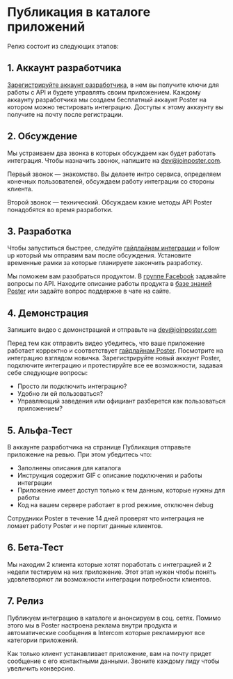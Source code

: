 # Публикация в каталоге приложений


Релиз состоит из следующих этапов:

## 1. Аккаунт разработчика

[Зарегистрируйте аккаунт разработчика](/signup), в нем вы получите ключи для работы с API и будете управлять своим приложением. 
Каждому аккаунту разработчика мы создаем бесплатный аккаунт Poster на котором можно тестировать интеграцию. 
Доступы к этому аккаунту вы получите на почту после регистрации.

## 2. Обсуждение

Мы устраиваем два звонка в которых обсуждаем как будет работать интеграция. Чтобы назначить звонок, напишите на [dev@joinposter.com](mailto:dev@joinposter.com).

Первый звонок — знакомство. Вы делаете интро сервиса, определяем конечных пользователей, обсуждаем работу интеграции со стороны клиента.

Второй звонок — технический. Обсуждаем какие методы API Poster понадобятся во время разработки.

## 3. Разработка

Чтобы запуститься быстрее, следуйте [гайдлайнам интеграции](/docs/v3/market/guidelines/index) и follow up который мы отправим вам после обсуждения. 
Установите временные рамки за которые планируете закончить разработку. 

Мы поможем вам разобраться продуктом. В [группе Facebook](https://www.facebook.com/groups/268205723699657/) задавайте вопросы по API. 
Находите описание работы продукта в [базе знаний Poster](https://joinposter.com/support) или задайте вопрос поддержке в чате на сайте.


## 4. Демонстрация

Запишите видео с демонстрацией и отправьте на [dev@joinposter.com](mailto:dev@joinposter.com)

Перед тем как отправить видео убедитесь, что ваше приложение работает корректно и соответствует [гайдлайнам Poster](/docs/v3/market/guidelines/index). 
Посмотрите на интеграцию взглядом новичка. 
Зарегистрируйте новый аккаунт Poster, подключите интеграцию и протестируйте все ее возможности, задавая себе следующие вопросы:

- Просто ли подключить интеграцию?
- Удобно ли ей пользоваться?
- Управляющий заведения или официант разберется как пользоваться приложением? 


## 5. Альфа-Тест

В аккаунте разработчика на странице Публикация отправьте приложение на ревью. При этом убедитесь что:
  
- Заполнены описания для каталога
- Инструкция содержит GIF с описание подключения и работы интеграции
- Приложение имеет доступ только к тем данным, которые нужны для работы
- Код на вашем сервере работает в prod режиме, отключен debug

Сотрудники Poster в течение 14 дней проверят что интеграция не ломает работу Poster и не портит данные клиентов. 


## 6. Бета-Тест

Мы находим 2 клиента которые хотят поработать с интеграцией и 2 недели тестируем на них приложение. Этот этап нужен чтобы понять удовлетворяют ли возможности интеграции потребности клиентов.


## 7. Релиз

Публикуем интеграцию в каталоге и анонсируем в соц. сетях. 
Помимо этого мы в Poster настроена реклама внутри продукта и автоматические сообщения в Intercom которые рекламируют все категории приложений.

Как только клиент устанавливает приложение, вам на почту придет сообщение с его контактными данными. 
Звоните каждому лиду чтобы увеличить конверсию.

